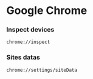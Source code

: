 Google Chrome
=============

### Inspect devices
```
chrome://inspect
```

### Sites datas
```
chrome://settings/siteData
```